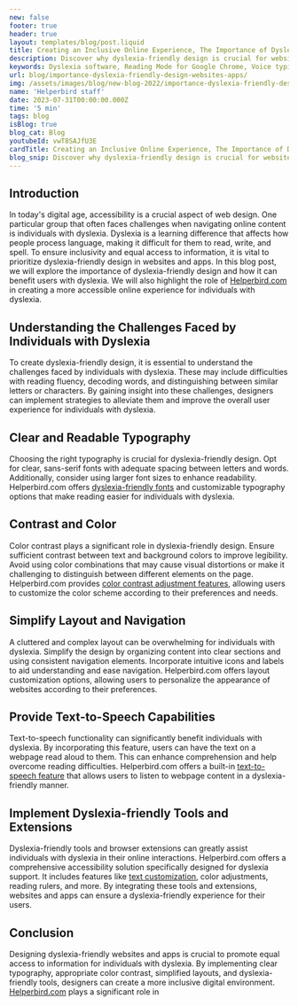 ```yaml
---
new: false
footer: true
header: true
layout: templates/blog/post.liquid
title: Creating an Inclusive Online Experience, The Importance of Dyslexia-Friendly Design
description: Discover why dyslexia-friendly design is crucial for websites and apps. Learn how Helperbird empowers individuals with dyslexia through customizable typography, color contrast adjustments, and dyslexia-friendly tools.
keywords: Dyslexia software, Reading Mode for Google Chrome, Voice typing for Chrome, Text to speech for Chrome, text reader, Immersive Reader, dyslexia fonts, accessibility software, Helperbird for Edge, Helperbird for Firefox, Helperbird for Chrome, Opendyslexic for Chrome, OpenDyslexic
url: blog/importance-dyslexia-friendly-design-websites-apps/
img: /assets/images/blog/new-blog-2022/importance-dyslexia-friendly-design-websites-apps.png
name: 'Helperbird staff'
date: 2023-07-31T00:00:00.000Z
time: '5 min'
tags: blog
isBlog: true
blog_cat: Blog
youtubeId: vwT8SAJfU3E
cardTitle: Creating an Inclusive Online Experience, The Importance of Dyslexia-Friendly Design
blog_snip: Discover why dyslexia-friendly design is crucial for websites and apps. Learn how Helperbird empowers individuals with dyslexia through customizable typography, color contrast adjustments, and dyslexia-friendly tools.
---
```



## Introduction

In today's digital age, accessibility is a crucial aspect of web design. One particular group that often faces challenges when navigating online content is individuals with dyslexia. Dyslexia is a learning difference that affects how people process language, making it difficult for them to read, write, and spell. To ensure inclusivity and equal access to information, it is vital to prioritize dyslexia-friendly design in websites and apps. In this blog post, we will explore the importance of dyslexia-friendly design and how it can benefit users with dyslexia. We will also highlight the role of [Helperbird.com](https://www.helperbird.com/) in creating a more accessible online experience for individuals with dyslexia.

## Understanding the Challenges Faced by Individuals with Dyslexia

To create dyslexia-friendly design, it is essential to understand the challenges faced by individuals with dyslexia. These may include difficulties with reading fluency, decoding words, and distinguishing between similar letters or characters. By gaining insight into these challenges, designers can implement strategies to alleviate them and improve the overall user experience for individuals with dyslexia.

## Clear and Readable Typography

Choosing the right typography is crucial for dyslexia-friendly design. Opt for clear, sans-serif fonts with adequate spacing between letters and words. Additionally, consider using larger font sizes to enhance readability. Helperbird.com offers [dyslexia-friendly fonts](https://www.helperbird.com/features/fonts) and customizable typography options that make reading easier for individuals with dyslexia.

## Contrast and Color

Color contrast plays a significant role in dyslexia-friendly design. Ensure sufficient contrast between text and background colors to improve legibility. Avoid using color combinations that may cause visual distortions or make it challenging to distinguish between different elements on the page. Helperbird.com provides [color contrast adjustment features](https://www.helperbird.com/features/contrast), allowing users to customize the color scheme according to their preferences and needs.

## Simplify Layout and Navigation

A cluttered and complex layout can be overwhelming for individuals with dyslexia. Simplify the design by organizing content into clear sections and using consistent navigation elements. Incorporate intuitive icons and labels to aid understanding and ease navigation. Helperbird.com offers layout customization options, allowing users to personalize the appearance of websites according to their preferences.

## Provide Text-to-Speech Capabilities

Text-to-speech functionality can significantly benefit individuals with dyslexia. By incorporating this feature, users can have the text on a webpage read aloud to them. This can enhance comprehension and help overcome reading difficulties. Helperbird.com offers a built-in [text-to-speech feature](https://www.helperbird.com/features/text-to-speech) that allows users to listen to webpage content in a dyslexia-friendly manner.

## Implement Dyslexia-friendly Tools and Extensions

Dyslexia-friendly tools and browser extensions can greatly assist individuals with dyslexia in their online interactions. Helperbird.com offers a comprehensive accessibility solution specifically designed for dyslexia support. It includes features like [text customization](https://www.helperbird.com/features/text-customization), color adjustments, reading rulers, and more. By integrating these tools and extensions, websites and apps can ensure a dyslexia-friendly experience for their users.

## Conclusion

Designing dyslexia-friendly websites and apps is crucial to promote equal access to information for individuals with dyslexia. By implementing clear typography, appropriate color contrast, simplified layouts, and dyslexia-friendly tools, designers can create a more inclusive digital environment. [Helperbird.com](https://www.helperbird.com/) plays a significant role in
